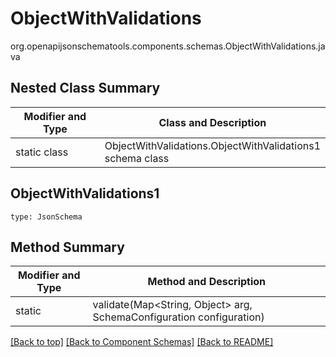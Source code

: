 # ObjectWithValidations
org.openapijsonschematools.components.schemas.ObjectWithValidations.java

## Nested Class Summary
| Modifier and Type | Class and Description |
| ----------------- | ---------------------- |
| static class | ObjectWithValidations.ObjectWithValidations1<br> schema class |

## ObjectWithValidations1
```
type: JsonSchema
```

## Method Summary
| Modifier and Type | Method and Description |
| ----------------- | ---------------------- |
| static  | validate(Map<String, Object> arg, SchemaConfiguration configuration) |

[[Back to top]](#top) [[Back to Component Schemas]](../../../README.md#Component-Schemas) [[Back to README]](../../../README.md)
